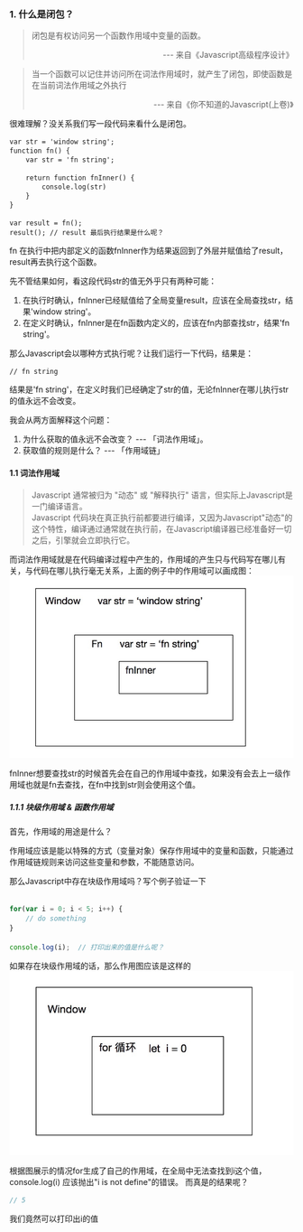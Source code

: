 ### 1. 什么是闭包？

> 闭包是有权访问另一个函数作用域中变量的函数。<p style="text-align:right">--- 来自《Javascript高级程序设计》</p>


> 当一个函数可以记住并访问所在词法作用域时，就产生了闭包，即使函数是在当前词法作用域之外执行<p style="text-align:right">--- 来自《你不知道的Javascript(上卷)》</p>

很难理解？没关系我们写一段代码来看什么是闭包。

```
var str = 'window string';
function fn() {
    var str = 'fn string';
    
    return function fnInner() {
        console.log(str)
    }
}

var result = fn();
result(); // result 最后执行结果是什么呢？

```
fn 在执行中把内部定义的函数fnInner作为结果返回到了外层并赋值给了result，result再去执行这个函数。<br/>

先不管结果如何，看这段代码str的值无外乎只有两种可能：
1. 在执行时确认，fnInner已经赋值给了全局变量result，应该在全局查找str，结果'window string'。
2. 在定义时确认，fnInner是在fn函数内定义的，应该在fn内部查找str，结果'fn string'。


那么Javascript会以哪种方式执行呢？让我们运行一下代码，结果是：
```angular2html
// fn string
```

结果是'fn string'，在定义时我们已经确定了str的值，无论fnInner在哪儿执行str的值永远不会改变。<br/>

我会从两方面解释这个问题：
   1. 为什么获取的值永远不会改变？ --- 「词法作用域」。
   2. 获取值的规则是什么？ --- 「作用域链」

#### 1.1 词法作用域

> Javascript 通常被归为 "动态" 或 "解释执行" 语言，但实际上Javascript是一门编译语言。<br/>
Javascript 代码块在真正执行前都要进行编译，又因为Javascript"动态"的这个特性，编译通过通常就在执行前，在Javascript编译器已经准备好一切之后，引擎就会立即执行它。<br/>


而词法作用域就是在代码编译过程中产生的，作用域的产生只与代码写在哪儿有关，与代码在哪儿执行毫无关系，上面的例子中的作用域可以画成图：
![](images/01-01.jpeg)

fnInner想要查找str的时候首先会在自己的作用域中查找，如果没有会去上一级作用域也就是fn去查找，在fn中找到str则会使用这个值。

##### 1.1.1 块级作用域 & 函数作用域

首先，作用域的用途是什么？<br/>

作用域应该是能以特殊的方式（变量对象）保存作用域中的变量和函数，只能通过作用域链规则来访问这些变量和参数，不能随意访问。

那么Javascript中存在块级作用域吗？写个例子验证一下
```javascript 1.5

for(var i = 0; i < 5; i++) {
    // do something
}

console.log(i);  // 打印出来的值是什么呢？
```
如果存在块级作用域的话，那么作用图应该是这样的
![](images/01-02.jpeg)

根据图展示的情况for生成了自己的作用域，在全局中无法查找到i这个值，console.log(i) 应该抛出"i is not define"的错误。
而真是的结果呢？<br/>

```javascript 1.5
// 5
```
我们竟然可以打印出i的值














